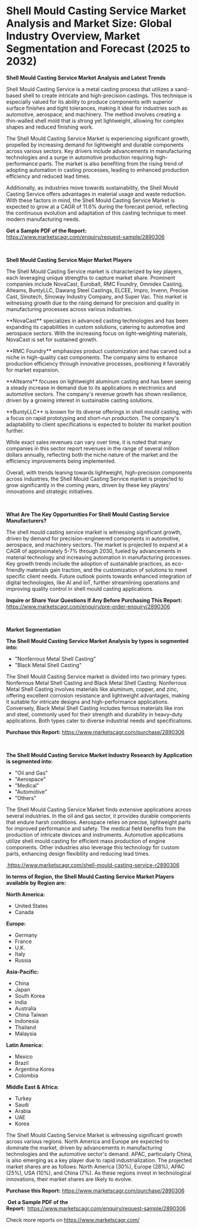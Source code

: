 <p><h1>Shell Mould Casting Service Market Analysis and Market Size: Global Industry Overview, Market Segmentation and Forecast (2025 to 2032)</h1></p><p><strong>Shell Mould Casting Service Market Analysis and Latest Trends</strong></p>
<p><p>Shell Mould Casting Service is a metal casting process that utilizes a sand-based shell to create intricate and high-precision castings. This technique is especially valued for its ability to produce components with superior surface finishes and tight tolerances, making it ideal for industries such as automotive, aerospace, and machinery. The method involves creating a thin-walled shell mold that is strong yet lightweight, allowing for complex shapes and reduced finishing work.</p><p>The Shell Mould Casting Service Market is experiencing significant growth, propelled by increasing demand for lightweight and durable components across various sectors. Key drivers include advancements in manufacturing technologies and a surge in automotive production requiring high-performance parts. The market is also benefiting from the rising trend of adopting automation in casting processes, leading to enhanced production efficiency and reduced lead times.</p><p>Additionally, as industries move towards sustainability, the Shell Mould Casting Service offers advantages in material usage and waste reduction. With these factors in mind, the Shell Mould Casting Service Market is expected to grow at a CAGR of 11.6% during the forecast period, reflecting the continuous evolution and adaptation of this casting technique to meet modern manufacturing needs.</p></p>
<p><strong>Get a Sample PDF of the Report:&nbsp;</strong> <a href="https://www.marketscagr.com/enquiry/request-sample/2890306?utm_campaign=2754&utm_medium=2&utm_source=Github&utm_content=ia&utm_term=14032025&utm_id=shell-mould-casting-service">https://www.marketscagr.com/enquiry/request-sample/2890306</a></p>
<p>&nbsp;</p>
<p><strong>Shell Mould Casting Service Major Market Players</strong></p>
<p><p>The Shell Mould Casting Service market is characterized by key players, each leveraging unique strengths to capture market share. Prominent companies include NovaCast, Eurobalt, RMC Foundry, Omnidex Casting, Alteams, BuntyLLC, Dawang Steel Castings, ELCEE, Impro, Invenn, Precise Cast, Sinotech, Sinoway Industry Company, and Super Vac. This market is witnessing growth due to the rising demand for precision and quality in manufacturing processes across various industries.</p><p>**NovaCast** specializes in advanced casting technologies and has been expanding its capabilities in custom solutions, catering to automotive and aerospace sectors. With the increasing focus on light-weighting materials, NovaCast is set for sustained growth.</p><p>**RMC Foundry** emphasizes product customization and has carved out a niche in high-quality cast components. The company aims to enhance production efficiency through innovative processes, positioning it favorably for market expansion.</p><p>**Alteams** focuses on lightweight aluminum casting and has been seeing a steady increase in demand due to its applications in electronics and automotive sectors. The company's revenue growth has shown resilience, driven by a growing interest in sustainable casting solutions.</p><p>**BuntyLLC** is known for its diverse offerings in shell mould casting, with a focus on rapid prototyping and short-run production. The company's adaptability to client specifications is expected to bolster its market position further.</p><p>While exact sales revenues can vary over time, it is noted that many companies in this sector report revenues in the range of several million dollars annually, reflecting both the niche nature of the market and the efficiency improvements being implemented.</p><p>Overall, with trends leaning towards lightweight, high-precision components across industries, the Shell Mould Casting Service market is projected to grow significantly in the coming years, driven by these key players' innovations and strategic initiatives.</p></p>
<p>&nbsp;</p>
<p><strong>What Are The Key Opportunities For Shell Mould Casting Service Manufacturers?</strong></p>
<p><p>The shell mould casting service market is witnessing significant growth, driven by demand for precision-engineered components in automotive, aerospace, and machinery sectors. The market is projected to expand at a CAGR of approximately 5-7% through 2030, fueled by advancements in material technology and increasing automation in manufacturing processes. Key growth trends include the adoption of sustainable practices, as eco-friendly materials gain traction, and the customization of solutions to meet specific client needs. Future outlook points towards enhanced integration of digital technologies, like AI and IoT, further streamlining operations and improving quality control in shell mould casting applications.</p></p>
<p><strong>Inquire or Share Your Questions If Any Before Purchasing This Report:</strong> <a href="https://www.marketscagr.com/enquiry/pre-order-enquiry/2890306?utm_campaign=2754&utm_medium=2&utm_source=Github&utm_content=ia&utm_term=14032025&utm_id=shell-mould-casting-service">https://www.marketscagr.com/enquiry/pre-order-enquiry/2890306</a></p>
<p>&nbsp;</p>
<p><strong>Market Segmentation</strong></p>
<p><strong>The Shell Mould Casting Service Market Analysis by types is segmented into:</strong></p>
<p><ul><li>"Nonferrous Metal Shell Casting"</li><li>"Black Metal Shell Casting"</li></ul></p>
<p><p>The Shell Mould Casting Service market is divided into two primary types: Nonferrous Metal Shell Casting and Black Metal Shell Casting. Nonferrous Metal Shell Casting involves materials like aluminum, copper, and zinc, offering excellent corrosion resistance and lightweight advantages, making it suitable for intricate designs and high-performance applications. Conversely, Black Metal Shell Casting includes ferrous materials like iron and steel, commonly used for their strength and durability in heavy-duty applications. Both types cater to diverse industrial needs and specifications.</p></p>
<p><strong>Purchase this Report:&nbsp;</strong><a href="https://www.marketscagr.com/purchase/2890306?utm_campaign=2754&utm_medium=2&utm_source=Github&utm_content=ia&utm_term=14032025&utm_id=shell-mould-casting-service">https://www.marketscagr.com/purchase/2890306</a></p>
<p>&nbsp;</p>
<p><strong>The Shell Mould Casting Service Market Industry Research by Application is segmented into:</strong></p>
<p><ul><li>"Oil and Gas"</li><li>"Aerospace"</li><li>"Medical"</li><li>"Automotive"</li><li>"Others"</li></ul></p>
<p><p>The Shell Mould Casting Service Market finds extensive applications across several industries. In the oil and gas sector, it provides durable components that endure harsh conditions. Aerospace relies on precise, lightweight parts for improved performance and safety. The medical field benefits from the production of intricate devices and instruments. Automotive applications utilize shell mould casting for efficient mass production of engine components. Other industries also leverage this technology for custom parts, enhancing design flexibility and reducing lead times.</p></p>
<p><a href="https://www.marketscagr.com/shell-mould-casting-service-r2890306?utm_campaign=2754&utm_medium=2&utm_source=Github&utm_content=ia&utm_term=14032025&utm_id=shell-mould-casting-service">&nbsp;https://www.marketscagr.com/shell-mould-casting-service-r2890306</a></p>
<p><strong>In terms of Region, the Shell Mould Casting Service Market Players available by Region are:</strong></p>
<p>
    <p> <strong> North America: </strong>
        <ul>
            <li>United States</li>
            <li>Canada</li>
        </ul>
        </p> 
    <p> <strong> Europe: </strong>
        <ul>
            <li>Germany</li>
            <li>France</li>
            <li>U.K.</li>
            <li>Italy</li>
            <li>Russia</li>
        </ul>
        </p> 
    <p> <strong> Asia-Pacific: </strong>
        <ul>
            <li>China</li>
            <li>Japan</li>
            <li>South Korea</li>
            <li>India</li>
            <li>Australia</li>
            <li>China Taiwan</li>
            <li>Indonesia</li>
            <li>Thailand</li>
            <li>Malaysia</li>
        </ul>
        </p> 
    <p> <strong> Latin America: </strong>
        <ul>
            <li>Mexico</li>
            <li>Brazil</li>
            <li>Argentina Korea</li>
            <li>Colombia</li>
        </ul>
        </p> 
    <p> <strong> Middle East & Africa: </strong>
        <ul>
            <li>Turkey</li>
            <li>Saudi</li>
            <li>Arabia</li>
            <li>UAE</li>
            <li>Korea</li>
        </ul>
    </p>
    </p>
<p><p>The Shell Mould Casting Service Market is witnessing significant growth across various regions. North America and Europe are expected to dominate the market, driven by advancements in manufacturing technologies and the automotive sector's demand. APAC, particularly China, is also emerging as a key player due to rapid industrialization. The projected market shares are as follows: North America (30%), Europe (28%), APAC (25%), USA (10%), and China (7%). As these regions invest in technological innovations, their market shares are likely to evolve.</p></p>
<p><strong>Purchase this Report: </strong><a href="https://www.marketscagr.com/purchase/2890306?utm_campaign=2754&utm_medium=2&utm_source=Github&utm_content=ia&utm_term=14032025&utm_id=shell-mould-casting-service">https://www.marketscagr.com/purchase/2890306</a></p>
<p>&nbsp;<strong>Get a Sample PDF of the Report:&nbsp;&nbsp;</strong><a href="https://www.marketscagr.com/enquiry/request-sample/2890306?utm_campaign=2754&utm_medium=2&utm_source=Github&utm_content=ia&utm_term=14032025&utm_id=shell-mould-casting-service">https://www.marketscagr.com/enquiry/request-sample/2890306</a></p>
<p><strong></strong></p>
<p>Check more reports on <a href="https://www.marketscagr.com/?utm_campaign=2754&utm_medium=2&utm_source=Github&utm_content=ia&utm_term=14032025&utm_id=shell-mould-casting-service">https://www.marketscagr.com/</a></p>
